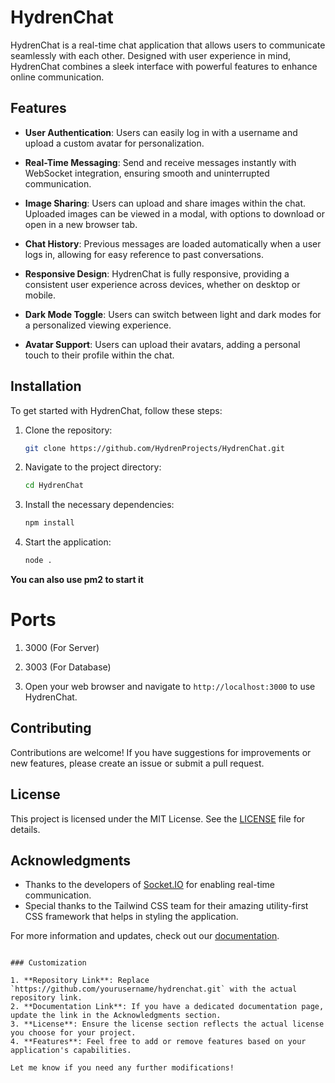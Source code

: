 
# HydrenChat

HydrenChat is a real-time chat application that allows users to communicate seamlessly with each other. Designed with user experience in mind, HydrenChat combines a sleek interface with powerful features to enhance online communication. 

## Features

- **User Authentication**: Users can easily log in with a username and upload a custom avatar for personalization.

- **Real-Time Messaging**: Send and receive messages instantly with WebSocket integration, ensuring smooth and uninterrupted communication.

- **Image Sharing**: Users can upload and share images within the chat. Uploaded images can be viewed in a modal, with options to download or open in a new browser tab.

- **Chat History**: Previous messages are loaded automatically when a user logs in, allowing for easy reference to past conversations.

- **Responsive Design**: HydrenChat is fully responsive, providing a consistent user experience across devices, whether on desktop or mobile.

- **Dark Mode Toggle**: Users can switch between light and dark modes for a personalized viewing experience.

- **Avatar Support**: Users can upload their avatars, adding a personal touch to their profile within the chat.

## Installation

To get started with HydrenChat, follow these steps:

1. Clone the repository:
   ```bash
   git clone https://github.com/HydrenProjects/HydrenChat.git
   ```

2. Navigate to the project directory:
   ```bash
   cd HydrenChat
   ```

3. Install the necessary dependencies:
   ```bash
   npm install
   ```

4. Start the application:
   ```bash
   node .
   ```
**You can also use pm2 to start it**

# Ports

1. 3000 (For Server)
2. 3003 (For Database)

5. Open your web browser and navigate to `http://localhost:3000` to use HydrenChat.

## Contributing

Contributions are welcome! If you have suggestions for improvements or new features, please create an issue or submit a pull request.

## License

This project is licensed under the MIT License. See the [LICENSE](LICENSE) file for details.

## Acknowledgments

- Thanks to the developers of [Socket.IO](https://socket.io/) for enabling real-time communication.
- Special thanks to the Tailwind CSS team for their amazing utility-first CSS framework that helps in styling the application.

For more information and updates, check out our [documentation](docs).

```

### Customization

1. **Repository Link**: Replace `https://github.com/yourusername/hydrenchat.git` with the actual repository link.
2. **Documentation Link**: If you have a dedicated documentation page, update the link in the Acknowledgments section.
3. **License**: Ensure the license section reflects the actual license you choose for your project.
4. **Features**: Feel free to add or remove features based on your application's capabilities.

Let me know if you need any further modifications!
